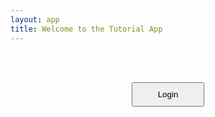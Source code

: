 ```yaml
---
layout: app
title: Welcome to the Tutorial App
---
```


<style>
  h1 {
    text-align: center;
  }
  button {
    padding: 10px 40px;
  }
  .middle {
    text-align: center;
  }
</style>

<br/><br/>

<form action="login.html">
<div class="middle">
  <button type="submit" id="loginButton">Login</button>
</div>
</form>
